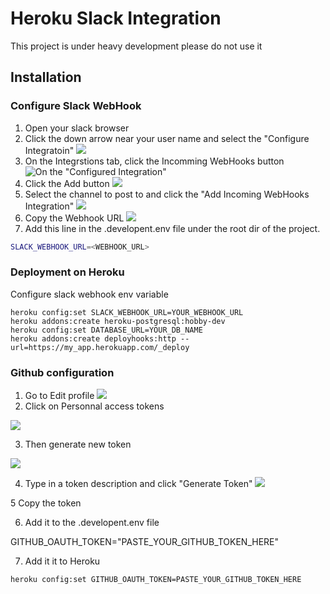 # Heroku Slack Integration
This project is under heavy development please do not use it

## Installation

### Configure Slack WebHook
1. Open your slack browser
2. Click the down arrow near your user name and select the "Configure Integratoin"
![](https://dl.dropboxusercontent.com/u/1228036/images/76313e208c6f95af38b1aaf39447ace9.jpg)
3. On the Integrstions tab, click the Incomming WebHooks button
![On the "Configured Integration"](https://dl.dropboxusercontent.com/u/1228036/images/df5fc054dffcf1613c3a5aa2849571c2.jpg)
4. Click the Add button
![](https://dl.dropboxusercontent.com/u/1228036/images/57640a1b96883c4a44b189995c45c946.jpg)
5. Select the channel to post to and click the "Add Incoming WebHooks Integration"
![](https://dl.dropboxusercontent.com/u/1228036/images/ee4d2f02b09806285a4dfeb8da512e0a.jpg)
6. Copy the Webhook URL
![](https://dl.dropboxusercontent.com/u/1228036/images/aa2f391e6b20f3cfd778dd0d4a2a1f94.jpg)
7. Add this line in the .developent.env file under the root dir of the project.
```bash
SLACK_WEBHOOK_URL=<WEBHOOK_URL>
```

### Deployment on Heroku

Configure slack webhook env variable

```bash
heroku config:set SLACK_WEBHOOK_URL=YOUR_WEBHOOK_URL
heroku addons:create heroku-postgresql:hobby-dev
heroku config:set DATABASE_URL=YOUR_DB_NAME
heroku addons:create deployhooks:http --url=https://my_app.herokuapp.com/_deploy
```

### Github configuration

1. Go to Edit profile
![](https://dl.dropboxusercontent.com/u/1228036/images/16fdb2a34173b99bc98e9c4cf1c7f725.jpg)
2. Click on Personnal access tokens

![](https://dl.dropboxusercontent.com/u/1228036/images/f218eaa7a610c897c937f4403ad1404e.jpg)

3. Then generate new token

![](https://dl.dropboxusercontent.com/u/1228036/images/be2ca68429e79b2b036c731fb034f00a.jpg)

4. Type in a token description and click "Generate Token"
![](https://dl.dropboxusercontent.com/u/1228036/images/d5a348fba3f5637aef64f8751545b9a9.jpg)

5  Copy the token

6. Add it to the .developent.env file

GITHUB_OAUTH_TOKEN="PASTE_YOUR_GITHUB_TOKEN_HERE"

7. Add it it to Heroku

```
heroku config:set GITHUB_OAUTH_TOKEN=PASTE_YOUR_GITHUB_TOKEN_HERE
```

